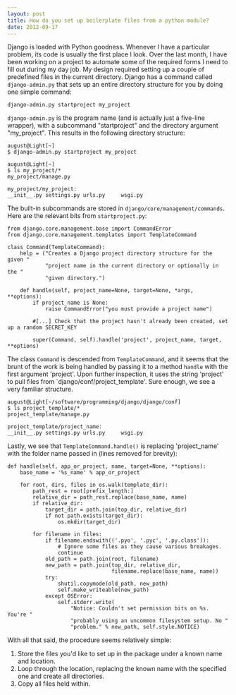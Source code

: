 ```yaml
---
layout: post
title: How do you set up boilerplate files from a python module?
date: 2012-09-17
---
```


Django is loaded with Python goodness. Whenever I have a particular problem, its code is usually the first place I look. Over the last month, I have been working on a project to automate some of the required forms I need to fill out during my day job. My design required setting up a couple of predefined files in the current directory. Django has a command called `django-admin.py` that sets up an entire directory structure for you by doing one simple command:

	django-admin.py startproject my_project

`django-admin.py` is the program name (and is actually just a five-line wrapper), with a subcommand "startproject" and the directory argument "my_project". This results in the following directory structure:

    august@Light[~]
    $ django-admin.py startproject my_project

    august@Light[~]
    $ ls my_project/*
    my_project/manage.py

    my_project/my_project:
    __init__.py settings.py urls.py     wsgi.py

The built-in subcommands are stored in `django/core/management/commands`. Here are the relevant bits from `startproject.py`:

    from django.core.management.base import CommandError
    from django.core.management.templates import TemplateCommand

    class Command(TemplateCommand):
        help = ("Creates a Django project directory structure for the given "
                "project name in the current directory or optionally in the "
                "given directory.")

        def handle(self, project_name=None, target=None, *args, **options):
            if project_name is None:
                raise CommandError("you must provide a project name")

            #[...] Check that the project hasn't already been created, set up a random SECRET_KEY

            super(Command, self).handle('project', project_name, target, **options)

The class `Command` is descended from `TemplateCommand`, and it seems that the brunt of the work is being handled by passing it to a method `handle` with the first argument 'project'. Upon further inspection, it uses the string 'project' to pull files from `django/conf/project_template'. Sure enough, we see a very familiar structure.

    august@Light[~/software/programming/django/django/conf]
    $ ls project_template/*
    project_template/manage.py

    project_template/project_name:
    __init__.py settings.py urls.py     wsgi.py

Lastly, we see that `TemplateCommand.handle()` is replacing 'project_name' with the folder name passed in (lines removed for brevity):

    def handle(self, app_or_project, name, target=None, **options):
        base_name = '%s_name' % app_or_project

        for root, dirs, files in os.walk(template_dir):
            path_rest = root[prefix_length:]
            relative_dir = path_rest.replace(base_name, name)
            if relative_dir:
                target_dir = path.join(top_dir, relative_dir)
                if not path.exists(target_dir):
                    os.mkdir(target_dir)

            for filename in files:
                if filename.endswith(('.pyo', '.pyc', '.py.class')):
                    # Ignore some files as they cause various breakages.
                    continue
                old_path = path.join(root, filename)
                new_path = path.join(top_dir, relative_dir,
                                     filename.replace(base_name, name))
                try:
                    shutil.copymode(old_path, new_path)
                    self.make_writeable(new_path)
                except OSError:
                    self.stderr.write(
                        "Notice: Couldn't set permission bits on %s. You're "
                        "probably using an uncommon filesystem setup. No "
                        "problem." % new_path, self.style.NOTICE)

With all that said, the procedure seems relatively simple:

1. Store the files you'd like to set up in the package under a known name and location.
2. Loop through the location, replacing the known name with the specified one and create all directories.
3. Copy all files held within.

